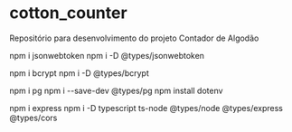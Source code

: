 # cotton_counter
Repositório para desenvolvimento do projeto Contador de Algodão


npm i jsonwebtoken
npm i -D @types/jsonwebtoken

npm i bcrypt
npm i -D @types/bcrypt

npm i pg
npm i --save-dev @types/pg
npm install dotenv

npm i express
npm i -D typescript ts-node @types/node @types/express @types/cors
